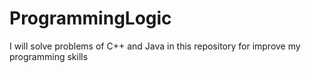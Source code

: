 # ProgrammingLogic
I will solve problems of C++ and Java in this repository for improve my programming skills 
